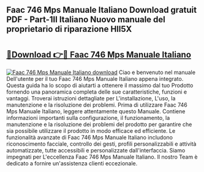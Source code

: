 ## Faac 746 Mps Manuale Italiano Download gratuit PDF - Part-1Il Italiano Nuovo manuale del proprietario di riparazione Hll5X

# <h2><a href="http://dfa5twr.blite.top/?on=Faac+746+Mps+Manuale+Italiano">🔗Download 👉🔴 Faac 746 Mps Manuale Italiano</a></h2>

[![Faac 746 Mps Manuale Italiano download](https://i.imgur.com/lujVjoI.png)](http://dfa5twr.blite.top/?on=Faac+746+Mps+Manuale+Italiano)
Ciao e benvenuto nel manuale Dell'utente per il tuo Faac 746 Mps Manuale Italiano appena integrato. Questa guida ha lo scopo di aiutarti a ottenere il massimo dal tuo Prodotto fornendo una panoramica completa delle sue caratteristiche, funzioni e vantaggi. Troverai istruzioni dettagliate per L'installazione, L'uso, la manutenzione e la risoluzione dei problemi. Prima di utilizzare Faac 746 Mps Manuale Italiano, leggere attentamente questo Manuale. Contiene informazioni importanti sulla configurazione, il funzionamento, la manutenzione e la risoluzione dei problemi del prodotto per garantire che sia possibile utilizzare il prodotto in modo efficace ed efficiente. Le funzionalità avanzate di Faac 746 Mps Manuale Italiano includono riconoscimento facciale, controllo dei gesti, profili personalizzabili e attività automatizzate, tutte accessibili e personalizzate dall'interfaccia. Siamo impegnati per L'eccellenza Faac 746 Mps Manuale Italiano. Il nostro Team è dedicato a fornire un'assistenza clienti eccezionale.
